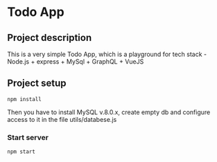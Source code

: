# Todo App

## Project description

This is a very simple Todo App, which is a playground for tech stack - Node.js + express + MySql + GraphQL + VueJS

## Project setup

```
npm install
```

Then you have to install MySQL v.8.0.x, create empty db and configure access to it in the file utils/databese.js

### Start server

```
npm start
```
